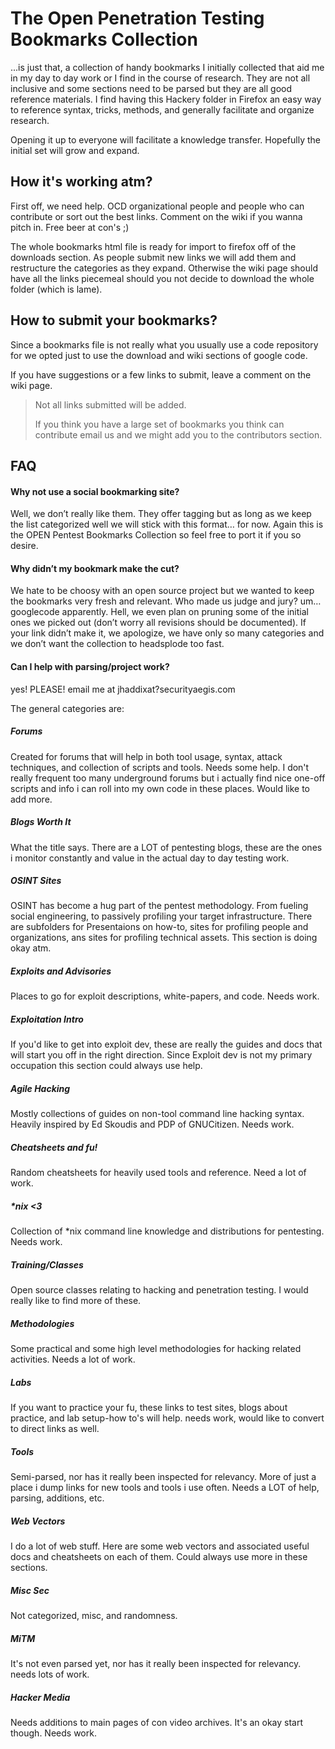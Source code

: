 # The Open Penetration Testing Bookmarks Collection

...is just that, a collection of handy bookmarks I initially collected that aid me in my day to day work or I find in the course of research. They are not all inclusive and some sections need to be parsed but they are all good reference materials. I find having this Hackery folder in Firefox an easy way to reference syntax, tricks, methods, and generally facilitate and organize research.

Opening it up to everyone will facilitate a knowledge transfer. Hopefully the initial set will grow and expand.


## How it's working atm?
First off, we need help. OCD organizational people and people who can contribute or sort out the best links. Comment on the wiki if you wanna pitch in. Free beer at con's ;)

The whole bookmarks html file is ready for import to firefox off of the downloads section. As people submit new links we will add them and restructure the categories as they expand. Otherwise the wiki page should have all the links piecemeal should you not decide to download the whole folder (which is lame).

## How to submit your bookmarks?
Since a bookmarks file is not really what you usually use a code repository for we opted just to use the download and wiki sections of google code.

If you have suggestions or a few links to submit, leave a comment on the wiki page.

> Not all links submitted will be added.
>
> If you think you have a large set of bookmarks you think can contribute email us and we might add you to the contributors section.

## FAQ

#### Why not use a social bookmarking site?

Well, we don’t really like them. They offer tagging but as long as we keep the list categorized well we will stick with this format… for now. Again this is the OPEN Pentest Bookmarks Collection so feel free to port it if you so desire.

#### Why didn’t my bookmark make the cut?

We hate to be choosy with an open source project but we wanted to keep the bookmarks very fresh and relevant. Who made us judge and jury? um… googlecode apparently. Hell, we even plan on pruning some of the initial ones we picked out (don’t worry all revisions should be documented). If your link didn’t make it, we apologize, we have only so many categories and we don’t want the collection to headsplode too fast.

#### Can I help with parsing/project work?

yes! PLEASE! email me at jhaddixat?securityaegis.com

The general categories are:

##### Forums

Created for forums that will help in both tool usage, syntax, attack techniques, and collection of scripts and tools. Needs some help. I don't really frequent too many underground forums but i actually find nice one-off scripts and info i can roll into my own code in these places. Would like to add more.

##### Blogs Worth It

What the title says. There are a LOT of pentesting blogs, these are the ones i monitor constantly and value in the actual day to day testing work.

##### OSINT Sites

OSINT has become a hug part of the pentest methodology. From fueling social engineering, to passively profiling your target infrastructure. There are subfolders for Presentaions on how-to, sites for profiling people and organizations, ans sites for profiling technical assets. This section is doing okay atm.

##### Exploits and Advisories

Places to go for exploit descriptions, white-papers, and code. Needs work.

##### Exploitation Intro

If you'd like to get into exploit dev, these are really the guides and docs that will start you off in the right direction. Since Exploit dev is not my primary occupation this section could always use help.

##### Agile Hacking

Mostly collections of guides on non-tool command line hacking syntax. Heavily inspired by Ed Skoudis and PDP of GNUCitizen. Needs work.

##### Cheatsheets and fu!

Random cheatsheets for heavily used tools and reference. Need a lot of work.

##### *nix <3

Collection of *nix command line knowledge and distributions for pentesting. Needs work.

##### Training/Classes

Open source classes relating to hacking and penetration testing. I would really like to find more of these.

##### Methodologies

Some practical and some high level methodologies for hacking related activities. Needs a lot of work.

##### Labs

If you want to practice your fu, these links to test sites, blogs about practice, and lab setup-how to's will help. needs work, would like to convert to direct links as well.

##### Tools

Semi-parsed, nor has it really been inspected for relevancy. More of just a place i dump links for new tools and tools i use often. Needs a LOT of help, parsing, additions, etc.

##### Web Vectors

I do a lot of web stuff. Here are some web vectors and associated useful docs and cheatsheets on each of them. Could always use more in these sections.

##### Misc Sec

Not categorized, misc, and randomness.

##### MiTM

It's not even parsed yet, nor has it really been inspected for relevancy. needs lots of work.

##### Hacker Media

Needs additions to main pages of con video archives. It's an okay start though. Needs work.
